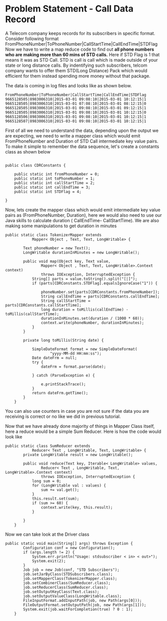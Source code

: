 
Problem Statement - Call Data Record
====================================

A Telecom company keeps records for its subscribers in specific format. Consider following format
FromPhoneNumber|ToPhoneNumber|CallStartTime|CallEndTime|STDFlag
Now we have to write a map reduce code to find out **all phone numbers who are making more than 60 mins of STD calls.** Here if STD Flag is 1 that means it was as STD Call. STD is call is call which is made outside of your state or long distance calls. By indentifying such subscribers, telcom company wants to offer them STD(Long Distance) Pack which would efficient for them instead spending more money without that package.

The data is coming in log files and looks like as shown below.
```
FromPhoneNumber|ToPhoneNumber|CallStartTime|CallEndTime|STDFlag
9665128505|8983006310|2015-03-01 09:08:10|2015-03-01 10:12:15|1
9665128505|8983006310|2015-03-01 07:08:10|2015-03-01 08:12:15|0
9665128505|8983006310|2015-03-01 09:08:10|2015-03-01 09:12:15|1
9665128505|8983006310|2015-03-01 09:08:10|2015-03-01 10:12:15|0
9665128506|8983006310|2015-03-01 09:08:10|2015-03-01 10:12:15|1
9665128507|8983006310|2015-03-01 09:08:10|2015-03-01 10:12:15|1
```
First of all we need to understand the data, depending upon the output we are expecting, we need to write a mapper class which would emit FromPhoneNumber and Duration of STD Call intermediate key value pairs. To make it simple to remember the data sequence, let's create a constants class as shown below

```

public class CDRConstants {
 
    public static int fromPhoneNumber = 0;
    public static int toPhoneNumber = 1;
    public static int callStartTime = 2;
    public static int callEndTime = 3;
    public static int STDFlag = 4;
 
}
```
Now, lets create the mapper class which would emit intermediate key value pairs as (FromPhoneNumber, Duration), here we would also need to use our Java skills to calculate duration ( CallEndTime- CallStartTime). We are also making some manipulations to get duration in minutes

```
public static class TokenizerMapper extends
            Mapper< Object , Text, Text, LongWritable> {
 
        Text phoneNumber = new Text();
        LongWritable durationInMinutes = new LongWritable();
 
        public void map(Object key, Text value,
                Mapper< Object , Text, Text, LongWritable>.Context context)
                throws IOException, InterruptedException {
            String[] parts = value.toString().split("[|]");
            if (parts[CDRConstants.STDFlag].equalsIgnoreCase("1")) {
 
                phoneNumber.set(parts[CDRConstants.fromPhoneNumber]);
                String callEndTime = parts[CDRConstants.callEndTime];
                String callStartTime = parts[CDRConstants.callStartTime];
                long duration = toMillis(callEndTime) - toMillis(callStartTime);
                durationInMinutes.set(duration / (1000 * 60));
                context.write(phoneNumber, durationInMinutes);
            }
        }
 
        private long toMillis(String date) {
 
            SimpleDateFormat format = new SimpleDateFormat(
                    "yyyy-MM-dd HH:mm:ss");
            Date dateFrm = null;
            try {
                dateFrm = format.parse(date);
 
            } catch (ParseException e) {
 
                e.printStackTrace();
            }
            return dateFrm.getTime();
        }
    }
```                                        
                


You can also use counters in case you are not sure if the data you are receiving is correct or no like we did in previous tutorial.

Now that we have already done majority of things in Mapper Class itself, here a reduce would be a simple Sum Reducer. Here is how the code would look like

```
public static class SumReducer extends
            Reducer< Text , LongWritable, Text, LongWritable> {
        private LongWritable result = new LongWritable();
 
        public void reduce(Text key, Iterable< LongWritable> values,
                Reducer< Text , LongWritable, Text, LongWritable>.Context context)
                throws IOException, InterruptedException {
            long sum = 0;
            for (LongWritable val : values) {
                sum += val.get();
            }
            this.result.set(sum);
            if (sum >= 60) {
                context.write(key, this.result);
            }
 
        }
    }
 ```                                        
                
Now we can take look at the Driver class

```
public static void main(String[] args) throws Exception {
        Configuration conf = new Configuration();
        if (args.length != 2) {
            System.err.println("Usage: stdsubscriber < in> < out>");
            System.exit(2);
        }
        Job job = new Job(conf, "STD Subscribers");
        job.setJarByClass(STDSubscribers.class);
        job.setMapperClass(TokenizerMapper.class);
        job.setCombinerClass(SumReducer.class);
        job.setReducerClass(SumReducer.class);
        job.setOutputKeyClass(Text.class);
        job.setOutputValueClass(LongWritable.class);
        FileInputFormat.addInputPath(job, new Path(args[0]));
        FileOutputFormat.setOutputPath(job, new Path(args[1]));
        System.exit(job.waitForCompletion(true) ? 0 : 1);
    }
``` 
                 